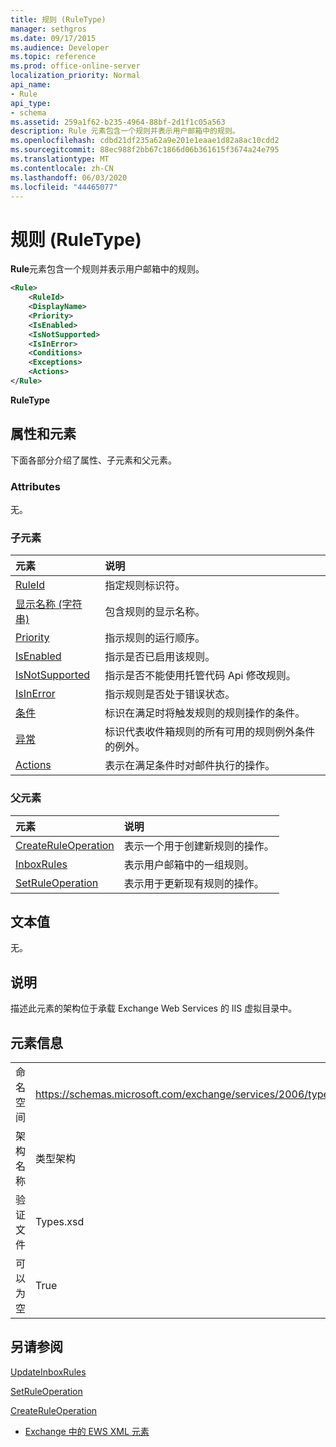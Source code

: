 ```yaml
---
title: 规则 (RuleType)
manager: sethgros
ms.date: 09/17/2015
ms.audience: Developer
ms.topic: reference
ms.prod: office-online-server
localization_priority: Normal
api_name:
- Rule
api_type:
- schema
ms.assetid: 259a1f62-b235-4964-88bf-2d1f1c05a563
description: Rule 元素包含一个规则并表示用户邮箱中的规则。
ms.openlocfilehash: cdbd21df235a62a9e201e1eaae1d82a8ac10cdd2
ms.sourcegitcommit: 88ec988f2bb67c1866d06b361615f3674a24e795
ms.translationtype: MT
ms.contentlocale: zh-CN
ms.lasthandoff: 06/03/2020
ms.locfileid: "44465077"
---
```

# <a name="rule-ruletype"></a>规则 (RuleType)

**Rule**元素包含一个规则并表示用户邮箱中的规则。 
  
```XML
<Rule>
    <RuleId>
    <DisplayName>
    <Priority>
    <IsEnabled>
    <IsNotSupported>
    <IsInError>
    <Conditions>
    <Exceptions>
    <Actions>
</Rule>
```

 **RuleType**
## <a name="attributes-and-elements"></a>属性和元素

下面各部分介绍了属性、子元素和父元素。
  
### <a name="attributes"></a>Attributes

无。
  
### <a name="child-elements"></a>子元素

|**元素**|**说明**|
|:-----|:-----|
|[RuleId](ruleid.md) <br/> |指定规则标识符。  <br/> |
|[显示名称 (字符串)](displayname-string.md) <br/> |包含规则的显示名称。  <br/> |
|[Priority](priority.md) <br/> |指示规则的运行顺序。  <br/> |
|[IsEnabled](isenabled.md) <br/> |指示是否已启用该规则。  <br/> |
|[IsNotSupported](isnotsupported.md) <br/> |指示是否不能使用托管代码 Api 修改规则。  <br/> |
|[IsInError](isinerror.md) <br/> |指示规则是否处于错误状态。  <br/> |
|[条件](conditions.md) <br/> |标识在满足时将触发规则的规则操作的条件。  <br/> |
|[异常](exceptions.md) <br/> |标识代表收件箱规则的所有可用的规则例外条件的例外。  <br/> |
|[Actions](actions.md) <br/> |表示在满足条件时对邮件执行的操作。  <br/> |
   
### <a name="parent-elements"></a>父元素

|**元素**|**说明**|
|:-----|:-----|
|[CreateRuleOperation](createruleoperation.md) <br/> |表示一个用于创建新规则的操作。  <br/> |
|[InboxRules](inboxrules.md) <br/> |表示用户邮箱中的一组规则。  <br/> |
|[SetRuleOperation](setruleoperation.md) <br/> |表示用于更新现有规则的操作。  <br/> |
   
## <a name="text-value"></a>文本值

无。
  
## <a name="remarks"></a>说明

描述此元素的架构位于承载 Exchange Web Services 的 IIS 虚拟目录中。
  
## <a name="element-information"></a>元素信息

|||
|:-----|:-----|
|命名空间  <br/> |https://schemas.microsoft.com/exchange/services/2006/types  <br/> |
|架构名称  <br/> |类型架构  <br/> |
|验证文件  <br/> |Types.xsd  <br/> |
|可以为空  <br/> |True  <br/> |
   
## <a name="see-also"></a>另请参阅



[UpdateInboxRules](updateinboxrules.md)
  
[SetRuleOperation](setruleoperation.md)
  
[CreateRuleOperation](createruleoperation.md)


- [Exchange 中的 EWS XML 元素](ews-xml-elements-in-exchange.md)

